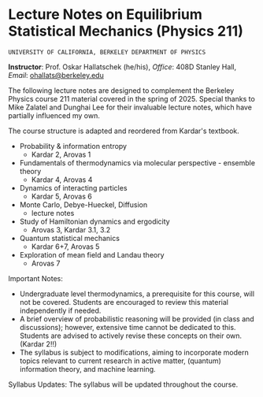 # Lecture Notes on Equilibrium Statistical Mechanics (Physics 211)


```
UNIVERSITY OF CALIFORNIA, BERKELEY DEPARTMENT OF PHYSICS
```
**Instructor**: Prof. Oskar Hallatschek (he/his), *Office*: 408D Stanley Hall, *Email*: ohallats@berkeley.edu


The following lecture notes are designed to complement the Berkeley Physics course 211 material covered in the spring of 2025. Special thanks to Mike Zalatel and Dunghai Lee for their invaluable lecture notes, which have partially influenced my own.

The course structure is adapted and reordered from Kardar's textbook.
- Probability & information entropy  
    - Kardar 2, Arovas 1
- Fundamentals of thermodynamics via molecular perspective - ensemble theory  
    - Kardar 4, Arovas 4
- Dynamics of interacting particles  
    - Kardar 5, Arovas 6
- Monte Carlo, Debye-Hueckel, Diffusion
    - lecture notes
- Study of Hamiltonian dynamics and ergodicity
    - Arovas 3, Kardar 3.1, 3.2
- Quantum statistical mechanics  
    - Kardar 6+7, Arovas 5
- Exploration of mean field and Landau theory 
    - Arovas 7

Important Notes:
- Undergraduate level thermodynamics, a prerequisite for this course, will not be covered. Students are encouraged to review this material independently if needed.
- A brief overview of probabilistic reasoning will be provided (in class and discussions); however, extensive time cannot be dedicated to this. Students are advised to actively revise these concepts on their own. (Kardar 2!!)
- The syllabus is subject to modifications, aiming to incorporate modern topics relevant to current research in active matter, (quantum) information theory, and machine learning. 

Syllabus Updates:
The syllabus will be updated throughout the course.



```{tableofcontents}
```
